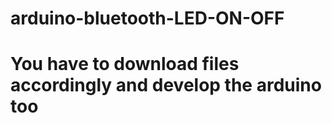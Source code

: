 # arduino-bluetooth-LED-ON-OFF
# You have to download files accordingly and develop the arduino too
